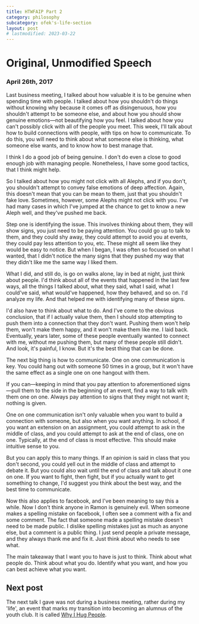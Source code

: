 ```yaml
---
title: HTWFAIP Part 2
category: philosophy
subcategory: ofek's-life-section
layout: post
# lastmodified: 2023-03-22
---
```


# Original, Unmodified Speech

### April 26th, 2017

Last business meeting, I talked about how valuable it is to be genuine when spending time with people. I talked about how you shouldn't do things without knowing why because it comes off as disingenuous, how you shouldn't attempt to be someone else, and about how you should show genuine emotions—not beautifying how you feel. I talked about how you can't possibly click with all of the people you meet. This week, I'll talk about how to build connections with people, with tips on how to communicate. To do this, you will need to think about what someone else is thinking, what someone else wants, and to know how to best manage that.

I think I do a good job of being genuine. I don't do even a close to good enough job with managing people. Nonetheless, I have some good tactics, that I think might help.

So I talked about how you might not click with all Alephs, and if you don't, you shouldn't attempt to convey false emotions of deep affection. Again, this doesn't mean that you can be mean to them, just that you shouldn't fake love. Sometimes, however, some Alephs might not click with you. I've had many cases in which I've jumped at the chance to get to know a new Aleph well, and they've pushed me back.

Step one is identifying the issue. This involves thinking about them, they will show signs, you just need to be paying attention. You could go up to talk to them, and they could shy away, they could attempt to avoid you at events, they could pay less attention to you, etc. These might all seem like they would be easy to notice. But when I began, I was often so focused on what I wanted, that I didn't notice the many signs that they pushed my way that they didn't like me the same way I liked them.

What I did, and still do, is go on walks alone, lay in bed at night, just think about people. I'd think about all of the events that happened in the last few ways, all the things I talked about, what they said, what I said, what I could've said, what would've happened, how they behaved, and so on. I'd analyze my life. And that helped me with identifying many of these signs.

I'd also have to think about what to do. And I've come to the obvious conclusion, that if I actually value them, then I should stop attempting to push them into a connection that they don't want. Pushing them won't help them, won't make them happy, and it won't make them like me. I laid back. Eventually, years later, some of these people eventually wanted to connect with me, without me pushing them, but many of these people still didn't. And look, it's painful, I know. But it's the best thing that can be done.


The next big thing is how to communicate. One on one communication is key. You could hang out with someone 50 times in a group, but it won't have the same effect as a single one on one hangout with them.

If you can—keeping in mind that you pay attention to aforementioned signs—pull them to the side in the beginning of an event, find a way to talk with them one on one. Always pay attention to signs that they might not want it; nothing is given.

One on one communication isn't only valuable when you want to build a connection with someone, but also when you want anything. In school, if you want an extension on an assignment, you could attempt to ask in the middle of class, and you could attempt to ask at the end of class, one on one. Typically, at the end of class is most effective. This should make intuitive sense to you.

But you can apply this to many things. If an opinion is said in class that you don't second, you could yell out in the middle of class and attempt to debate it. But you could also wait until the end of class and talk about it one on one. If you want to fight, then fight, but if you actually want to get something to change, I'd suggest you think about the best way, and the best time to communicate.

Now this also applies to facebook, and I've been meaning to say this a while. Now I don't think anyone in Ramon is genuinely evil. When someone makes a spelling mistake on facebook, I often see a comment with a fix and some comment. The fact that someone made a spelling mistake doesn't need to be made public. I dislike spelling mistakes just as much as anyone else, but a comment is a public thing. I just send people a private message, and they always thank me and fix it. Just think about who needs to see what.

The main takeaway that I want you to have is just to think. Think about what people do. Think about what you do. Identify what you want, and how you can best achieve what you want.

## Next post

The next talk I gave was not during a business meeting, rather during my 'life', an event that marks my transition into becoming an alumnus of the youth club. It is called [Why I Hug People].

[Why I Hug People]:{{site.baseurl}}/philosophy/2017/02/09/why-i-hug-people/ "Why I Hug People"
